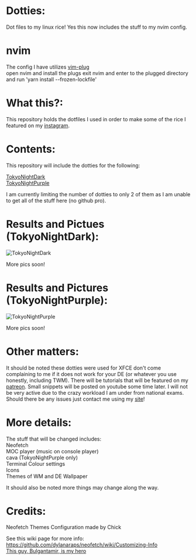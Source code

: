 # Dotties:
Dot files to my linux rice!
Yes this now includes the stuff to my nvim config.


# nvim
The config I have utilizes [vim-plug](https://github.com/junegunn/vim-plug)   
open nvim and install the plugs
exit nvim and enter to the plugged directory and run 'yarn install --frozen-lockfile'

# What this?:
This repository holds the dotfiles I used in order to make some of the rice I featured on my [instagram](https://instagram.com/pendragonscode).





# Contents:
This repository will include the dotties for the following:

[TokyoNightDark](https://www.instagram.com/p/CbB0vIEhlec/)  
[TokyoNightPurple](https://www.instagram.com/p/CZq7D17h8rV/)

I am currently limiting the number of dotties to only 2 of them as I am unable to get all of the stuff here (no github pro).






# Results and Pictues (TokyoNightDark):
![TokyoNightDark](https://i.imgur.com/JHWQyH8.jpeg)  


More pics soon!



# Results and Pictures (TokyoNightPurple):
![TokyoNightPurple](https://i.imgur.com/ScBLyNa.jpeg)  


More pics soon!





# Other matters:
It should be noted these dotties were used for XFCE don't come complaining to me if it does not work for your DE (or whatever you use honestly, including TWM). There will be tutorials that will be featured on my [patreon](https://www.patreon.com/Pendragonscode). Small snippets will be posted on youtube some time later. I will not be very active due to the crazy workload I am under from national exams. Should there be any issues just contact me using my [site](https://code.senghong.xyz)!

# More details:
The stuff that will be changed includes:  
Neofetch  
MOC player (music on console player)  
cava (TokyoNightPurple only)  
Terminal Colour settings  
Icons  
Themes of WM and DE
Wallpaper


It should also be noted more things may change along the way.


# Credits:

Neofetch Themes
Configuration made by Chick

See this wiki page for more info: 
https://github.com/dylanaraps/neofetch/wiki/Customizing-Info                  
[This guy, Bulgantamir, is my hero](https://stackoverflow.com/questions/44473097/nerdtree-command-automatically-change-directory-and-root-directory)
